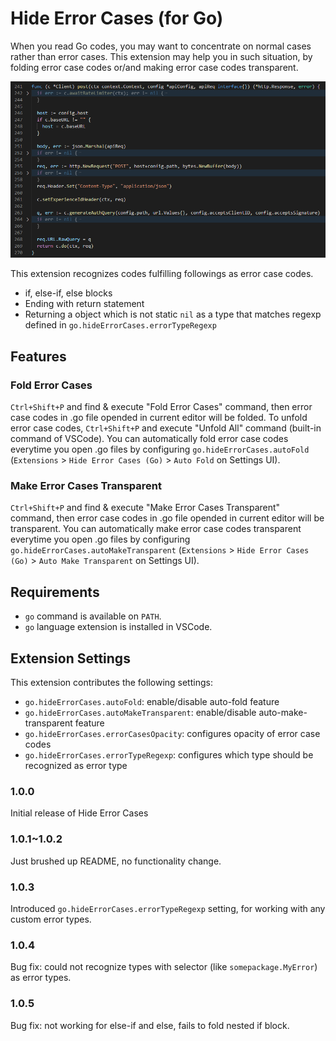 # Hide Error Cases (for Go)

When you read Go codes, you may want to concentrate on normal cases rather than error cases.
This extension may help you in such situation, by folding error case codes or/and making error case codes transparent.

![Hide Error Cases Screenshot](images/screen-shot.png)

This extension recognizes codes fulfilling followings as error case codes.

- if, else-if, else blocks
- Ending with return statement
- Returning a object which is not static `nil` as a type that matches regexp defined in `go.hideErrorCases.errorTypeRegexp`

## Features

### Fold Error Cases

`Ctrl+Shift+P` and find & execute "Fold Error Cases" command, then error case codes in .go file opended in current editor will be folded.
To unfold error case codes, `Ctrl+Shift+P` and execute "Unfold All" command (built-in command of VSCode).
You can automatically fold error case codes everytime you open .go files by configuring `go.hideErrorCases.autoFold` (`Extensions` > `Hide Error Cases (Go)` > `Auto Fold` on Settings UI).

### Make Error Cases Transparent

`Ctrl+Shift+P` and find & execute "Make Error Cases Transparent" command, then error case codes in .go file opended in current editor will be transparent.
You can automatically make error case codes transparent everytime you open .go files by configuring `go.hideErrorCases.autoMakeTransparent` (`Extensions` > `Hide Error Cases (Go)` > `Auto Make Transparent` on Settings UI).

## Requirements

- `go` command is available on `PATH`.
- `go` language extension is installed in VSCode.

## Extension Settings

This extension contributes the following settings:

- `go.hideErrorCases.autoFold`: enable/disable auto-fold feature
- `go.hideErrorCases.autoMakeTransparent`: enable/disable auto-make-transparent feature
- `go.hideErrorCases.errorCasesOpacity`: configures opacity of error case codes
- `go.hideErrorCases.errorTypeRegexp`: configures which type should be recognized as error type

### 1.0.0

Initial release of Hide Error Cases

### 1.0.1~1.0.2

Just brushed up README, no functionality change.

### 1.0.3

Introduced `go.hideErrorCases.errorTypeRegexp` setting, for working with any custom error types.

### 1.0.4

Bug fix: could not recognize types with selector (like `somepackage.MyError`) as error types.

### 1.0.5

Bug fix: not working for else-if and else, fails to fold nested if block.
